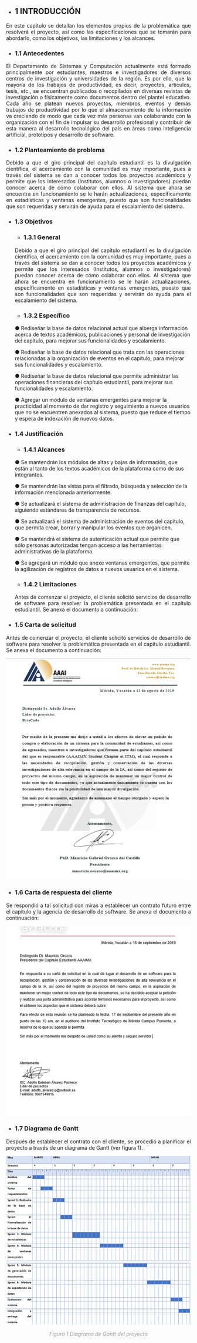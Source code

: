 * ## 1 INTRODUCCIÓN ##

<p style='text-align: justify;'> En este capítulo se detallan los elementos propios de la problemática que resolverá el proyecto, así como las especificaciones que se tomarán para abordarlo, como los objetivos, las limitaciones y los alcances. </p>

* ### **1.1 Antecedentes** ###

<p style='text-align: justify;'>El Departamento de Sistemas y Computación actualmente está formado principalmente por estudiantes, maestros e investigadores de diversos centros de investigación y universidades de la región. Es por ello, que la mayoría de los trabajos de productividad, es decir, proyectos, artículos, tesis, etc., se encuentran publicados o recopilados en diversas revistas de investigación o físicamente como documentos dentro del plantel educativo. 
Cada año se platean nuevos proyectos, miembros, eventos y demás trabajos de productividad por lo que el almacenamiento de la información va creciendo de modo que cada vez más personas van colaborando con la organización con el fin de impulsar su desarrollo profesional y contribuir de esta manera al desarrollo tecnológico del país en áreas como inteligencia artificial, prototipos y desarrollo de software.
</p>

* ### **1.2 Planteamiento de problema** ###

<p style='text-align: justify;'>Debido a que el giro principal del capítulo estudiantil es la divulgación científica, el acercamiento con la comunidad es muy importante, pues a través del sistema se dan a conocer todos los proyectos académicos y permite que los interesados (Institutos, alumnos o investigadores) puedan conocer acerca de cómo colaborar con ellos.
 Al sistema que ahora se encuentra en funcionamiento se le harán actualizaciones, específicamente en estadísticas y ventanas emergentes, puesto que son funcionalidades que son requeridas y servirán de ayuda para el escalamiento del sistema.
</p>

* ### **1.3 Objetivos** ###
    * ### **1.3.1 General** ###
    <p style='text-align: justify;'>Debido a que el giro principal del capítulo estudiantil es la divulgación científica, el acercamiento con la comunidad es muy importante, pues a través del sistema se dan a conocer todos los proyectos académicos y permite que los interesados (Institutos, alumnos o investigadores) puedan conocer acerca de cómo colaborar con ellos.
    Al sistema que ahora se encuentra en funcionamiento se le harán actualizaciones, específicamente en estadísticas y ventanas emergentes, puesto que son funcionalidades que son requeridas y servirán de ayuda para el escalamiento del sistema.
    </p> 

    * ### **1.3.2 Específico** ###
    ●	Rediseñar la base de datos relacional actual que alberga información acerca de textos académicos, publicaciones y personal de investigación del capítulo, para mejorar sus funcionalidades y escalamiento.

    ●	Rediseñar la base de datos relacional que trata con las operaciones relacionadas a la organización de eventos en el capítulo, para mejorar sus funcionalidades y escalamiento. 

    ●	Rediseñar la base de datos relacional que permite administrar las operaciones financieras del capítulo estudiantil, para mejorar sus funcionalidades y escalamiento.

    ●	Agregar un módulo de ventanas emergentes para mejorar la practicidad al momento de dar registro y seguimiento a nuevos usuarios que no se encuentren anexados al sistema, puesto que reduce el tiempo y espera de indexación de nuevos datos.

* ### **1.4 Justificación** ### 
    * ### **1.4.1 Alcances** ###
    ●	Se mantendrán los módulos de altas y bajas de información, que están al tanto de los textos académicos de la plataforma como de sus integrantes.

    ●	Se mantendrán las vistas para el filtrado, búsqueda y selección de la información mencionada anteriormente.

    ●	Se actualizará el sistema de administración de finanzas del capítulo, siguiendo estándares de transparencia de recursos.

    ●	Se actualizará el sistema de administración de eventos del capítulo, que permita crear, borrar y manipular los eventos que organicen.

    ●	Se mantendrá el sistema de autenticación actual que permite que sólo personas autorizadas tengan acceso a las herramientas administrativas de la plataforma.

    ●	Se agregará un módulo que anexe ventanas emergentes, que permite la agilización de registros de datos a nuevos usuarios en el sistema.

    * ### **1.4.2 Limitaciones** ###
  <p style='text-align: justify;'>Antes de comenzar el proyecto, el cliente solicitó servicios de desarrollo de software para resolver la problemática presentada en el capítulo estudiantil. Se anexa el documento a continuación:
    </p> 

 * ### **1.5 Carta de solicitud** ###

<p style='text-align: justify;'>Antes de comenzar el proyecto, el cliente solicitó servicios de desarrollo de software para resolver la problemática presentada en el capítulo estudiantil. Se anexa el documento a continuación:
</p>

![Texto alternativo](./src/carta_solicitud.png)

 * ### **1.6 Carta de respuesta del cliente** ###

<p style='text-align: justify;'>Se respondió a tal solicitud con miras a establecer un contrato futuro entre el capítulo y la agencia de desarrollo de software. Se anexa el documento a continuación:
</p>

![Texto alternativo](./src/carta_res_cliente.png)

 * ### **1.7 Diagrama de Gantt** ###

<p style='text-align: justify;'>Después de establecer el contrato con el cliente, se procedió a planificar el proyecto a través de un diagrama de Gantt (ver figura 1).
</p>

![Texto alternativo](./src/diag_gantt.png)
<p style='text-align: center; font-style: italic; color:#9c9c9c; '>Figura 1 Diagrama de Gantt del proyecto
</p>